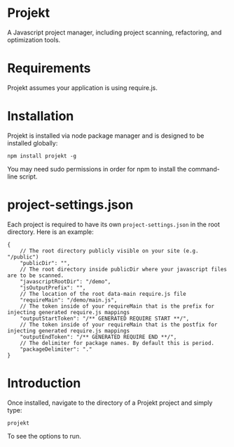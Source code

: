 Projekt
=========

A Javascript project manager, including project scanning, refactoring, and optimization tools.

Requirements
=========

Projekt assumes your application is using require.js.

Installation
=========

Projekt is installed via node package manager and is designed to be installed globally:

`npm install projekt -g`

You may need sudo permissions in order for npm to install the command-line script.

project-settings.json
=========

Each project is required to have its own `project-settings.json` in the root directory. Here is an example:

	{
		// The root directory publicly visible on your site (e.g. "/public")
		"publicDir": "",						
		// The root directory inside publicDir where your javascript files are to be scanned.
		"javascriptRootDir": "/demo",			
		"jsOutputPrefix": "",					
		// The location of the root data-main require.js file
		"requireMain": "/demo/main.js",			
		// The token inside of your requireMain that is the prefix for injecting generated require.js mappings
		"outputStartToken": "/** GENERATED REQUIRE START **/",
		// The token inside of your requireMain that is the postfix for injecting generated require.js mappings
		"outputEndToken": "/** GENERATED REQUIRE END **/",
		// The delimiter for package names. By default this is period.
		"packageDelimiter": "."					
	}

Introduction
==========

Once installed, navigate to the directory of a Projekt project and simply type:

	projekt

To see the options to run.